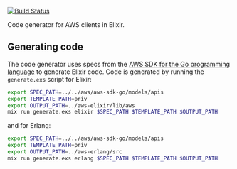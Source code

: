 [![Build Status](https://travis-ci.org/jkakar/aws-codegen.svg?branch=master)](https://travis-ci.org/jkakar/aws-codegen)

Code generator for AWS clients in Elixir.

## Generating code

The code generator uses specs from the
[AWS SDK for the Go programming language](https://github.com/aws/aws-sdk-go)
to generate Elixir code.  Code is generated by running the `generate.exs`
script for Elixir:

```bash
export SPEC_PATH=../../aws/aws-sdk-go/models/apis
export TEMPLATE_PATH=priv
export OUTPUT_PATH=../aws-elixir/lib/aws
mix run generate.exs elixir $SPEC_PATH $TEMPLATE_PATH $OUTPUT_PATH
```

and for Erlang:

```bash
export SPEC_PATH=../../aws/aws-sdk-go/models/apis
export TEMPLATE_PATH=priv
export OUTPUT_PATH=../aws-erlang/src
mix run generate.exs erlang $SPEC_PATH $TEMPLATE_PATH $OUTPUT_PATH
```

